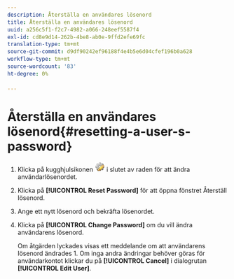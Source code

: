 ```yaml
---
description: Återställa en användares lösenord
title: Återställa en användares lösenord
uuid: a256c5f1-f2c7-4982-a066-248eef5587f4
exl-id: cd8e9d14-262b-4be8-ab0e-9ffd2efe69fc
translation-type: tm+mt
source-git-commit: d9df90242ef96188f4e4b5e6d04cfef196b0a628
workflow-type: tm+mt
source-wordcount: '83'
ht-degree: 0%

---
```


# Återställa en användares lösenord{#resetting-a-user-s-password}

1. Klicka på kugghjulsikonen ![](assets/edit_icon.png) i slutet av raden för att ändra användarlösenordet.
1. Klicka på **[!UICONTROL Reset Password]** för att öppna fönstret Återställ lösenord.
1. Ange ett nytt lösenord och bekräfta lösenordet.
1. Klicka på **[!UICONTROL Change Password]** om du vill ändra användarens lösenord.

   Om åtgärden lyckades visas ett meddelande om att användarens lösenord ändrades 1. Om inga andra ändringar behöver göras för användarkontot klickar du på **[!UICONTROL Cancel]** i dialogrutan **[!UICONTROL Edit User]**.
